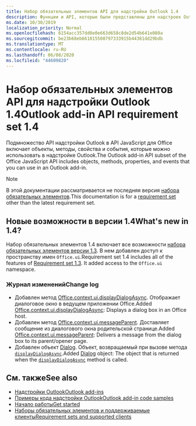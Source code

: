 ```yaml
---
title: Набор обязательных элементов API для надстройки Outlook 1.4
description: Функции и API, которые были представлены для надстроек Outlook и API JavaScript для Office в составе API почтовых ящиков 1,4.
ms.date: 10/30/2019
localization_priority: Normal
ms.openlocfilehash: 6154acc357dd0e0e663d658c8de2d54b641e080a
ms.sourcegitcommit: be23b68eb661015508797333915b44381dd29bdb
ms.translationtype: MT
ms.contentlocale: ru-RU
ms.lasthandoff: 06/08/2020
ms.locfileid: "44609820"
---
```

# <a name="outlook-add-in-api-requirement-set-14"></a><span data-ttu-id="50de2-103">Набор обязательных элементов API для надстройки Outlook 1.4</span><span class="sxs-lookup"><span data-stu-id="50de2-103">Outlook add-in API requirement set 1.4</span></span>

<span data-ttu-id="50de2-104">Подмножество API надстройки Outlook в API JavaScript для Office включает объекты, методы, свойства и события, которые можно использовать в надстройке Outlook.</span><span class="sxs-lookup"><span data-stu-id="50de2-104">The Outlook add-in API subset of the Office JavaScript API includes objects, methods, properties, and events that you can use in an Outlook add-in.</span></span>

> [!NOTE]
> <span data-ttu-id="50de2-105">В этой документации рассматривается не последняя версия [набора обязательных элементов](../../requirement-sets/outlook-api-requirement-sets.md).</span><span class="sxs-lookup"><span data-stu-id="50de2-105">This documentation is for a [requirement set](../../requirement-sets/outlook-api-requirement-sets.md) other than the latest requirement set.</span></span>

## <a name="whats-new-in-14"></a><span data-ttu-id="50de2-106">Новые возможности в версии 1.4</span><span class="sxs-lookup"><span data-stu-id="50de2-106">What's new in 1.4?</span></span>

<span data-ttu-id="50de2-p101">Набор обязательных элементов 1.4 включает все возможности [набора обязательных элементов версии 1.3](../requirement-set-1.3/outlook-requirement-set-1.3.md). В нем добавлен доступ к пространству имен `Office.ui`.</span><span class="sxs-lookup"><span data-stu-id="50de2-p101">Requirement set 1.4 includes all of the features of [Requirement set 1.3](../requirement-set-1.3/outlook-requirement-set-1.3.md). It added access to the `Office.ui` namespace.</span></span>

### <a name="change-log"></a><span data-ttu-id="50de2-109">Журнал изменений</span><span class="sxs-lookup"><span data-stu-id="50de2-109">Change log</span></span>

- <span data-ttu-id="50de2-110">Добавлен метод [Office.context.ui.displayDialogAsync](/javascript/api/office/office.ui#displaydialogasync-startaddress--options--callback-). Отображает диалоговое окно в ведущем приложении Office.</span><span class="sxs-lookup"><span data-stu-id="50de2-110">Added [Office.context.ui.displayDialogAsync](/javascript/api/office/office.ui#displaydialogasync-startaddress--options--callback-): Displays a dialog box in an Office host.</span></span>
- <span data-ttu-id="50de2-111">Добавлен метод [Office.context.ui.messageParent](/javascript/api/office/office.ui#messageparent-message-). Доставляет сообщение из диалогового окна родительской странице.</span><span class="sxs-lookup"><span data-stu-id="50de2-111">Added [Office.context.ui.messageParent](/javascript/api/office/office.ui#messageparent-message-): Delivers a message from the dialog box to its parent/opener page.</span></span>
- <span data-ttu-id="50de2-112">Добавлен объект [Dialog](/javascript/api/office/office.dialog). Объект, возвращаемый при вызове метода [`displayDialogAsync`](/javascript/api/office/office.ui#displaydialogasync-startaddress--options--callback-).</span><span class="sxs-lookup"><span data-stu-id="50de2-112">Added [Dialog](/javascript/api/office/office.dialog) object: The object that is returned when the [`displayDialogAsync`](/javascript/api/office/office.ui#displaydialogasync-startaddress--options--callback-) method is called.</span></span>

## <a name="see-also"></a><span data-ttu-id="50de2-113">См. также</span><span class="sxs-lookup"><span data-stu-id="50de2-113">See also</span></span>

- [<span data-ttu-id="50de2-114">Надстройки Outlook</span><span class="sxs-lookup"><span data-stu-id="50de2-114">Outlook add-ins</span></span>](../../../outlook/outlook-add-ins-overview.md)
- [<span data-ttu-id="50de2-115">Примеры кода надстройки Outlook</span><span class="sxs-lookup"><span data-stu-id="50de2-115">Outlook add-in code samples</span></span>](https://developer.microsoft.com/outlook/gallery/?filterBy=Outlook,Samples,Add-ins)
- [<span data-ttu-id="50de2-116">Начало работы</span><span class="sxs-lookup"><span data-stu-id="50de2-116">Get started</span></span>](../../../quickstarts/outlook-quickstart.md)
- [<span data-ttu-id="50de2-117">Наборы обязательных элементов и поддерживаемые клиенты</span><span class="sxs-lookup"><span data-stu-id="50de2-117">Requirement sets and supported clients</span></span>](../../requirement-sets/outlook-api-requirement-sets.md)
